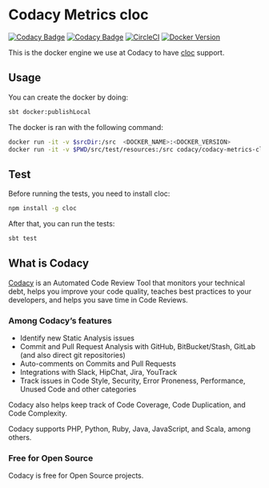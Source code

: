 # Codacy Metrics cloc

[![Codacy Badge](https://api.codacy.com/project/badge/Grade/11ebf162681e4d45beb0a975926ac34b)](https://www.codacy.com/app/Codacy/codacy-metrics-cloc?utm_source=github.com&amp;utm_medium=referral&amp;utm_content=codacy/codacy-metrics-cloc&amp;utm_campaign=Badge_Grade)
[![Codacy Badge](https://api.codacy.com/project/badge/Coverage/11ebf162681e4d45beb0a975926ac34b)](https://www.codacy.com/app/Codacy/codacy-metrics-cloc?utm_source=github.com&utm_medium=referral&utm_content=codacy/codacy-metrics-cloc&utm_campaign=Badge_Coverage)
[![CircleCI](https://circleci.com/gh/codacy/codacy-metrics-cloc.svg?style=svg)](https://circleci.com/gh/codacy/codacy-metrics-cloc)
[![Docker Version](https://images.microbadger.com/badges/version/codacy/codacy-metrics-cloc.svg)](https://microbadger.com/images/codacy/codacy-metrics-cloc "Get your own version badge on microbadger.com")

This is the docker engine we use at Codacy to have [cloc](hhttps://github.com/AlDanial/cloc/) support.

## Usage

You can create the docker by doing:

```bash
sbt docker:publishLocal
```

The docker is ran with the following command:

```bash
docker run -it -v $srcDir:/src  <DOCKER_NAME>:<DOCKER_VERSION>
docker run -it -v $PWD/src/test/resources:/src codacy/codacy-metrics-cloc:latest
```

## Test

Before running the tests, you need to install cloc:

```bash
npm install -g cloc
```

After that, you can run the tests:

```bash
sbt test
```

## What is Codacy

[Codacy](https://www.codacy.com/) is an Automated Code Review Tool that monitors your technical debt, helps you improve your code quality, teaches best practices to your developers, and helps you save time in Code Reviews.

### Among Codacy’s features

- Identify new Static Analysis issues
- Commit and Pull Request Analysis with GitHub, BitBucket/Stash, GitLab (and also direct git repositories)
- Auto-comments on Commits and Pull Requests
- Integrations with Slack, HipChat, Jira, YouTrack
- Track issues in Code Style, Security, Error Proneness, Performance, Unused Code and other categories

Codacy also helps keep track of Code Coverage, Code Duplication, and Code Complexity.

Codacy supports PHP, Python, Ruby, Java, JavaScript, and Scala, among others.

### Free for Open Source

Codacy is free for Open Source projects.
